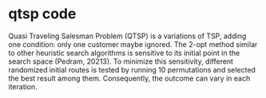 # qtsp code
Quasi Traveling Salesman Problem (QTSP) is a variations of TSP, adding one condition: only one customer maybe ignored. The 2-opt method similar to other heuristic search algorithms is sensitive to its initial point in the search space (Pedram, 20213). To minimize this sensitivity, different randomized initial routes is tested by running 10 permutations and selected the best result among them. Consequently, the outcome can vary in each iteration.
